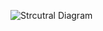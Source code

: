 ![Strcutral Diagram](https://user-images.githubusercontent.com/94284023/142861333-e0672e69-6fe0-4970-a281-48a8c6321820.png)


